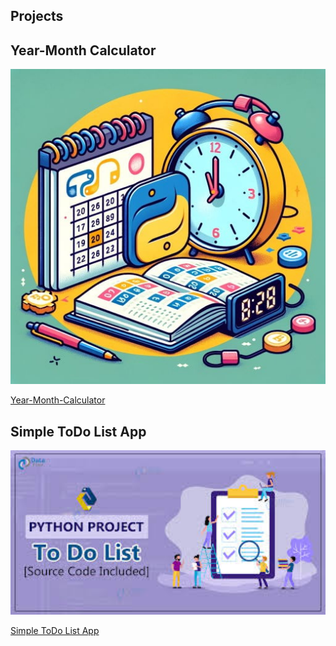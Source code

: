 <section id="projects" class="section">
    <h1>Projects</h1>
    <h2>Year-Month Calculator</h2>
    <div class="project-item">
        <a href="https://github.com/VincentRitchie/Year-Month-Calculator/blob/main/README.md">
            <img src="https://github.com/VincentRitchie/Year-Month-Calculator/blob/main/Year-month%20calculator%20img.jpg" 
                alt="Year-Month-Calculator" width="650">
            <p>Year-Month-Calculator</p>
        </a>
    </div>
     <h2>Simple ToDo List App</h2>
    <div class="project-item">
        <a href="https://github.com/VincentRitchie/SIMPLE-APPS/blob/main/README.md">
            <img src="https://github.com/VincentRitchie/SIMPLE-APPS/blob/main/Simple%20To%20Do%20List%20in%20Python.jpeg" 
                alt="Simple ToDo List App" width="650">
            <p>Simple ToDo List App</p>
        </a>
    </div>
</section>
